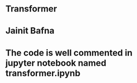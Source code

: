 
# Transformer

# Jainit Bafna 
 

# The code is well commented in jupyter notebook named transformer.ipynb


